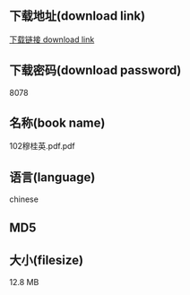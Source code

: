 ## 下载地址(download link)
[下载链接 download link](https://voluble-croquembouche-d321dc.netlify.app/?s=102%E7%A9%86%E6%A1%82%E8%8B%B1.pdf)

## 下载密码(download password)
8078

## 名称(book name)
102穆桂英.pdf.pdf

## 语言(language)
chinese

## MD5


## 大小(filesize)
12.8 MB

